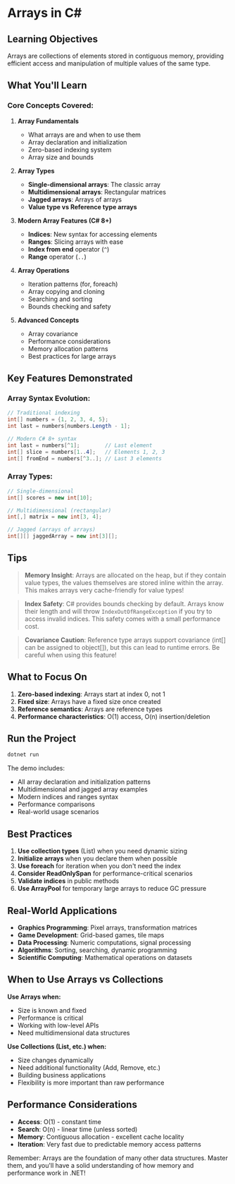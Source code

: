 # Arrays in C#

## Learning Objectives

Arrays are collections of elements stored in contiguous memory, providing efficient access and manipulation of multiple values of the same type.

## What You'll Learn

### Core Concepts Covered:

1. **Array Fundamentals**
   - What arrays are and when to use them
   - Array declaration and initialization
   - Zero-based indexing system
   - Array size and bounds

2. **Array Types**
   - **Single-dimensional arrays**: The classic array
   - **Multidimensional arrays**: Rectangular matrices
   - **Jagged arrays**: Arrays of arrays
   - **Value type vs Reference type arrays**

3. **Modern Array Features (C# 8+)**
   - **Indices**: New syntax for accessing elements
   - **Ranges**: Slicing arrays with ease
   - **Index from end** operator (`^`)
   - **Range** operator (`..`)

4. **Array Operations**
   - Iteration patterns (for, foreach)
   - Array copying and cloning
   - Searching and sorting
   - Bounds checking and safety

5. **Advanced Concepts**
   - Array covariance
   - Performance considerations
   - Memory allocation patterns
   - Best practices for large arrays

## Key Features Demonstrated

### Array Syntax Evolution:
```csharp
// Traditional indexing
int[] numbers = {1, 2, 3, 4, 5};
int last = numbers[numbers.Length - 1];

// Modern C# 8+ syntax
int last = numbers[^1];        // Last element
int[] slice = numbers[1..4];   // Elements 1, 2, 3
int[] fromEnd = numbers[^3..]; // Last 3 elements
```

### Array Types:
```csharp
// Single-dimensional
int[] scores = new int[10];

// Multidimensional (rectangular)
int[,] matrix = new int[3, 4];

// Jagged (arrays of arrays)
int[][] jaggedArray = new int[3][];
```

## Tips

> **Memory Insight**: Arrays are allocated on the heap, but if they contain value types, the values themselves are stored inline within the array. This makes arrays very cache-friendly for value types!

> **Index Safety**: C# provides bounds checking by default. Arrays know their length and will throw `IndexOutOfRangeException` if you try to access invalid indices. This safety comes with a small performance cost.

> **Covariance Caution**: Reference type arrays support covariance (int[] can be assigned to object[]), but this can lead to runtime errors. Be careful when using this feature!

## What to Focus On

1. **Zero-based indexing**: Arrays start at index 0, not 1
2. **Fixed size**: Arrays have a fixed size once created
3. **Reference semantics**: Arrays are reference types
4. **Performance characteristics**: O(1) access, O(n) insertion/deletion

## Run the Project

```bash
dotnet run
```

The demo includes:
- All array declaration and initialization patterns
- Multidimensional and jagged array examples
- Modern indices and ranges syntax
- Performance comparisons
- Real-world usage scenarios

## Best Practices

1. **Use collection types** (List<T>) when you need dynamic sizing
2. **Initialize arrays** when you declare them when possible
3. **Use foreach** for iteration when you don't need the index
4. **Consider ReadOnlySpan<T>** for performance-critical scenarios
5. **Validate indices** in public methods
6. **Use ArrayPool<T>** for temporary large arrays to reduce GC pressure

## Real-World Applications

- **Graphics Programming**: Pixel arrays, transformation matrices
- **Game Development**: Grid-based games, tile maps
- **Data Processing**: Numeric computations, signal processing
- **Algorithms**: Sorting, searching, dynamic programming
- **Scientific Computing**: Mathematical operations on datasets

## When to Use Arrays vs Collections

**Use Arrays when:**
- Size is known and fixed
- Performance is critical
- Working with low-level APIs
- Need multidimensional data structures

**Use Collections (List<T>, etc.) when:**
- Size changes dynamically
- Need additional functionality (Add, Remove, etc.)
- Building business applications
- Flexibility is more important than raw performance

## Performance Considerations

- **Access**: O(1) - constant time
- **Search**: O(n) - linear time (unless sorted)
- **Memory**: Contiguous allocation - excellent cache locality
- **Iteration**: Very fast due to predictable memory access patterns

Remember: Arrays are the foundation of many other data structures. Master them, and you'll have a solid understanding of how memory and performance work in .NET!
